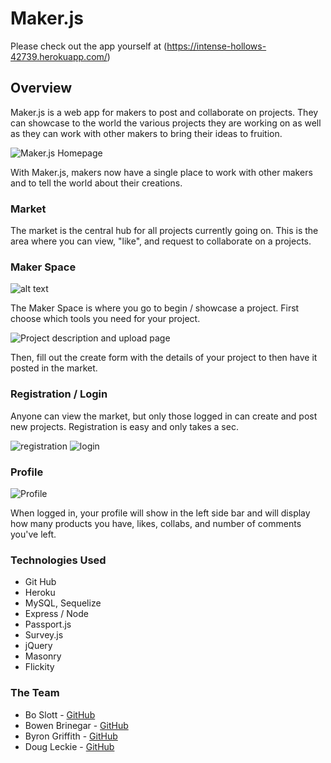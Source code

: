 # Maker.js

Please check out the app yourself at (https://intense-hollows-42739.herokuapp.com/)

## Overview

Maker.js is a web app for makers to post and collaborate on projects. They can showcase to the world the various projects they are working on as well as they can work with other makers to bring their ideas to fruition.

![Maker.js Homepage][home] 

With Maker.js, makers now have a single place to work with other makers and to tell the world about their creations.

### Market

The market is the central hub for all projects currently going on. This is the area where you can view, "like", and request to collaborate on a projects.

### Maker Space

![alt text](https://preview.ibb.co/fuXxib/Screen_Shot_2018_01_25_at_9_58_25_PM.png)

The Maker Space is where you go to begin / showcase a project. First choose which tools you need for your project.

![Project description and upload page][makerSpace2]

Then, fill out the create form with the details of your project to then have it posted in the market.

### Registration / Login

Anyone can view the market, but only those logged in can create and post new projects. Registration is easy and only takes a sec.

![registration][register] ![login][login]

### Profile

![Profile][profile]

When logged in, your profile will show in the left side bar and will display how many products you have, likes, collabs, and number of comments you've left.

### Technologies Used
- Git Hub
- Heroku
- MySQL, Sequelize
- Express / Node
- Passport.js
- Survey.js
- jQuery
- Masonry
- Flickity

### The Team
- Bo Slott - [GitHub](https://github.com/boslott)
- Bowen Brinegar - [GitHub](https://github.com/bowenbrinegar)
- Byron Griffith - [GitHub](https://github.com/GRIFF91)
- Doug Leckie - [GitHub](https://github.com/deleckie)



[home]:https://preview.ibb.co/mBe7Gw/Screen_Shot_2018_01_25_at_9_54_46_PM.png

[flickity]: https://image.ibb.co/mWYiLR/Screen_Shot_2017_12_20_at_1_57_17_PM.png

[login]: https://image.ibb.co/cfZOLR/Screen_Shot_2017_12_20_at_1_59_19_PM.png

[register]: https://image.ibb.co/kudiLR/Screen_Shot_2017_12_20_at_1_59_10_PM.png

[profile]: https://image.ibb.co/iKUZS6/Screen_Shot_2017_12_20_at_1_58_18_PM.png


[makerSpace2]: https://image.ibb.co/kWcDn6/Screen_Shot_2017_12_20_at_2_17_18_PM.png
